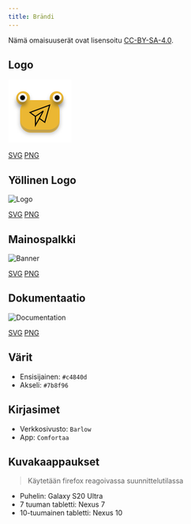 ```yaml
---
title: Brändi
---
```


Nämä omaisuuserät ovat lisensoitu [CC-BY-SA-4.0](https://github.com/LinwoodDev/Butterfly/blob/develop/BRANDING_LICENSE).

## Logo

![Logo](/img/logo.svg)

[SVG](/img/logo.svg) [PNG](/img/logo.png)

## Yöllinen Logo

![Logo](/img/yösti.svg)

[SVG](/img/yöl.svg) [PNG](/img/yöl.png)

## Mainospalkki

![Banner](/img/banner.svg)

[SVG](/img/banner.svg) [PNG](/img/banner.png)

## Dokumentaatio

![Documentation](/img/docs.svg)

[SVG](/img/docs.svg) [PNG](/img/docs.png)

## Värit

- Ensisijainen: `#c4840d`
- Akseli: `#7b8f96`

## Kirjasimet

- Verkkosivusto: `Barlow`
- App: `Comfortaa`

## Kuvakaappaukset

> Käytetään firefox reagoivassa suunnittelutilassa

- Puhelin: Galaxy S20 Ultra
- 7 tuuman tabletti: Nexus 7
- 10-tuumainen tabletti: Nexus 10
